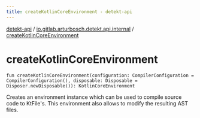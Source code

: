 ```yaml
---
title: createKotlinCoreEnvironment - detekt-api
---
```


[detekt-api](../index.html) / [io.gitlab.arturbosch.detekt.api.internal](index.html) / [createKotlinCoreEnvironment](./create-kotlin-core-environment.html)

# createKotlinCoreEnvironment

`fun createKotlinCoreEnvironment(configuration: CompilerConfiguration = CompilerConfiguration(), disposable: Disposable = Disposer.newDisposable()): KotlinCoreEnvironment`

Creates an environment instance which can be used to compile source code to KtFile's.
This environment also allows to modify the resulting AST files.

